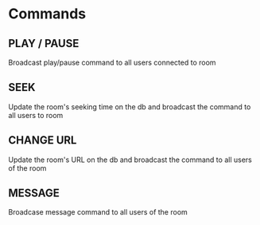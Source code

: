 # Commands

## PLAY / PAUSE
Broadcast play/pause command to all users connected to room

## SEEK
Update the room's seeking time on the db and broadcast the command to all users to room

## CHANGE URL
Update the room's URL on the db and broadcast the command to all users of the room

## MESSAGE
Broadcase message command to all users of the room
